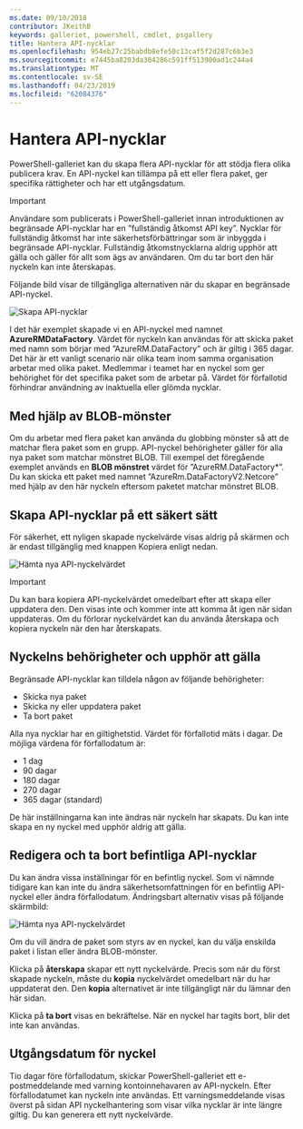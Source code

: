 ```yaml
---
ms.date: 09/10/2018
contributor: JKeithB
keywords: galleriet, powershell, cmdlet, psgallery
title: Hantera API-nycklar
ms.openlocfilehash: 954eb27c25babdb8efe50c13caf5f2d287c6b3e3
ms.sourcegitcommit: e7445ba8203da304286c591ff513900ad1c244a4
ms.translationtype: MT
ms.contentlocale: sv-SE
ms.lasthandoff: 04/23/2019
ms.locfileid: "62084376"
---
```

# <a name="managing-api-keys"></a>Hantera API-nycklar

PowerShell-galleriet kan du skapa flera API-nycklar för att stödja flera olika publicera krav. En API-nyckel kan tillämpa på ett eller flera paket, ger specifika rättigheter och har ett utgångsdatum.

> [!IMPORTANT]
> Användare som publicerats i PowerShell-galleriet innan introduktionen av begränsade API-nycklar har en ”fullständig åtkomst API key”. Nycklar för fullständig åtkomst har inte säkerhetsförbättringar som är inbyggda i begränsade API-nycklar. Fullständig åtkomstnycklarna aldrig upphör att gälla och gäller för allt som ägs av användaren. Om du tar bort den här nyckeln kan inte återskapas.

Följande bild visar de tillgängliga alternativen när du skapar en begränsade API-nyckel.

![Skapa API-nycklar](../../Images/PSGallery_KeyScoped.png)

I det här exemplet skapade vi en API-nyckel med namnet **AzureRMDataFactory**. Värdet för nyckeln kan användas för att skicka paket med namn som börjar med ”AzureRM.DataFactory” och är giltig i 365 dagar. Det här är ett vanligt scenario när olika team inom samma organisation arbetar med olika paket. Medlemmar i teamet har en nyckel som ger behörighet för det specifika paket som de arbetar på.
Värdet för förfallotid förhindrar användning av inaktuella eller glömda nycklar.

## <a name="using-glob-patterns"></a>Med hjälp av BLOB-mönster

Om du arbetar med flera paket kan använda du globbing mönster så att de matchar flera paket som en grupp. API-nyckel behörigheter gäller för alla nya paket som matchar mönstret BLOB. Till exempel det föregående exemplet används en **BLOB mönstret** värdet för ”AzureRM.DataFactory*”. Du kan skicka ett paket med namnet ”AzureRm.DataFactoryV2.Netcore” med hjälp av den här nyckeln eftersom paketet matchar mönstret BLOB.

## <a name="create-api-keys-securely"></a>Skapa API-nycklar på ett säkert sätt

För säkerhet, ett nyligen skapade nyckelvärde visas aldrig på skärmen och är endast tillgänglig med knappen Kopiera enligt nedan.

![Hämta nya API-nyckelvärdet](../../Images/PSGallery_CopyCreatedKey.png)

> [!IMPORTANT]
> Du kan bara kopiera API-nyckelvärdet omedelbart efter att skapa eller uppdatera den. Den visas inte och kommer inte att komma åt igen när sidan uppdateras. Om du förlorar nyckelvärdet kan du använda återskapa och kopiera nyckeln när den har återskapats.

## <a name="key-permissions-and-expiration"></a>Nyckelns behörigheter och upphör att gälla

Begränsade API-nycklar kan tilldela någon av följande behörigheter:

- Skicka nya paket
- Skicka ny eller uppdatera paket
- Ta bort paket

Alla nya nycklar har en giltighetstid. Värdet för förfallotid mäts i dagar. De möjliga värdena för förfallodatum är:

- 1 dag
- 90 dagar
- 180 dagar
- 270 dagar
- 365 dagar (standard)

De här inställningarna kan inte ändras när nyckeln har skapats. Du kan inte skapa en ny nyckel med upphör aldrig att gälla.

## <a name="editing-and-deleting-existing-api-keys"></a>Redigera och ta bort befintliga API-nycklar

Du kan ändra vissa inställningar för en befintlig nyckel. Som vi nämnde tidigare kan kan inte du ändra säkerhetsomfattningen för en befintlig API-nyckel eller ändra förfallodatum. Ändringsbart alternativ visas på följande skärmbild:

![Hämta nya API-nyckelvärdet](../../Images/PSGallery_EditAPIKey.png)

Om du vill ändra de paket som styrs av en nyckel, kan du välja enskilda paket i listan eller ändra BLOB-mönster.

Klicka på **återskapa** skapar ett nytt nyckelvärde. Precis som när du först skapade nyckeln, måste du **kopia** nyckelvärdet omedelbart när du har uppdaterat den. Den **kopia** alternativet är inte tillgängligt när du lämnar den här sidan.

Klicka på **ta bort** visas en bekräftelse. När en nyckel har tagits bort, blir det inte kan användas.

## <a name="key-expiration"></a>Utgångsdatum för nyckel

Tio dagar före förfallodatum, skickar PowerShell-galleriet ett e-postmeddelande med varning kontoinnehavaren av API-nyckeln. Efter förfallodatumet kan nyckeln inte användas. Ett varningsmeddelande visas överst på sidan API nyckelhantering som visar vilka nycklar är inte längre giltig. Du kan generera ett nytt nyckelvärde.

